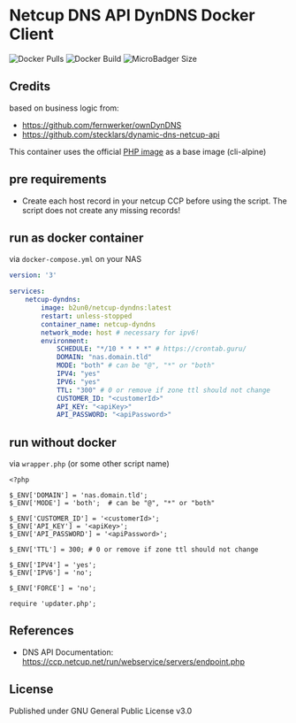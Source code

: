 # Netcup DNS API DynDNS Docker Client

![Docker Pulls](https://img.shields.io/docker/pulls/b2un0/netcup-dyndns.svg)
![Docker Build](https://github.com/b2un0/docker-netcup-dyndns/workflows/docker/badge.svg?branch=master&event=push)
![MicroBadger Size](https://img.shields.io/docker/image-size/b2un0/netcup-dyndns.svg)

## Credits
based on business logic from:
- https://github.com/fernwerker/ownDynDNS
- https://github.com/stecklars/dynamic-dns-netcup-api

This container uses the official [PHP image](https://hub.docker.com/_/php/) as a base image (cli-alpine)

## pre requirements
* Create each host record in your netcup CCP before using the script. The script does not create any missing records!

## run as docker container

via `docker-compose.yml` on your NAS
````yaml
version: '3'

services:
    netcup-dyndns:
        image: b2un0/netcup-dyndns:latest
        restart: unless-stopped
        container_name: netcup-dyndns
        network_mode: host # necessary for ipv6!
        environment:
            SCHEDULE: "*/10 * * * *" # https://crontab.guru/
            DOMAIN: "nas.domain.tld"
            MODE: "both" # can be "@", "*" or "both"
            IPV4: "yes"
            IPV6: "yes"
            TTL: "300" # 0 or remove if zone ttl should not change
            CUSTOMER_ID: "<customerId>"
            API_KEY: "<apiKey>"
            API_PASSWORD: "<apiPassword>"
````

## run without docker

via `wrapper.php` (or some other script name)
```
<?php

$_ENV['DOMAIN'] = 'nas.domain.tld';
$_ENV['MODE'] = 'both';  # can be "@", "*" or "both"

$_ENV['CUSTOMER_ID'] = '<customerId>';
$_ENV['API_KEY'] = '<apiKey>';
$_ENV['API_PASSWORD'] = '<apiPassword>';

$_ENV['TTL'] = 300; # 0 or remove if zone ttl should not change

$_ENV['IPV4'] = 'yes';
$_ENV['IPV6'] = 'no';

$_ENV['FORCE'] = 'no';

require 'updater.php';
```

## References
* DNS API Documentation: https://ccp.netcup.net/run/webservice/servers/endpoint.php

## License
Published under GNU General Public License v3.0  

